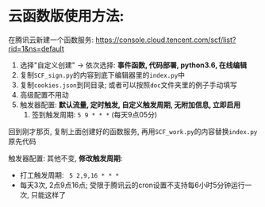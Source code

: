 # 云函数版使用方法:



在腾讯云新建一个函数服务: https://console.cloud.tencent.com/scf/list?rid=1&ns=default

1. 选择"自定义创建" → 依次选择: **事件函数, 代码部署, python3.6, 在线编辑**
2. 复制`SCF_sign.py`的内容到底下编辑器里的`index.py`中
3. 复制`cookies.json`到同目录; 或者可以按照`doc`文件夹里的例子手动填写
4. 高级配置不用动
5. 触发器配置: **默认流量, 定时触发, 自定义触发周期, 无附加信息, 立即启用**
   1. 签到触发周期: `5 9 * * *` (每天9点05分)



回到刚才那页, 复制上面创建好的函数服务, 再用`SCF_work.py`的内容替换`index.py`原先代码

触发器配置: 其他不变, **修改触发周期**: 

- 打工触发周期: ` 5 2,9,16 * * *` 
- 每天3次, 2点9点16点; 受限于腾讯云的cron设置不支持每6小时5分钟运行一次, 只能这样了

